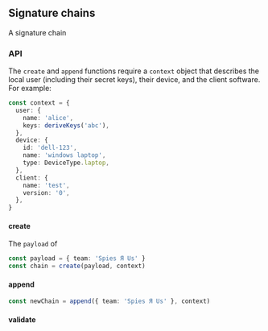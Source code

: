 ﻿## Signature chains

A signature chain

### API

The `create` and `append` functions require a `context` object that describes the local user (including their secret keys), their device, and the client software. For example:

```ts
const context = {
  user: {
    name: 'alice',
    keys: deriveKeys('abc'),
  },
  device: {
    id: 'dell-123',
    name: 'windows laptop',
    type: DeviceType.laptop,
  },
  client: {
    name: 'test',
    version: '0',
  },
}
```

#### create

The `payload` of

```ts
const payload = { team: 'Spies Я Us' }
const chain = create(payload, context)
```

#### append

```ts
const newChain = append({ team: 'Spies Я Us' }, context)
```

#### validate
